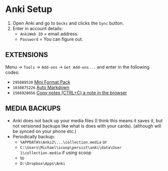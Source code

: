# Anki Setup

1. Open Anki and go to `Decks` and clicks the `Sync` button.
2. Enter in account details:
    - `AnkiWeb ID` = email address.
    - `Password` = You can figure out.

## EXTENSIONS

Menu &rarr; `Tools` &rarr; `Add-ons` &rarr; `Get Add-ons...` and enter in the
following codes:

- `295889520` [Mini Format Pack](https://ankiweb.net/shared/info/295889520)
- `1030875226` [Auto Markdown](https://ankiweb.net/shared/info/1030875226)
- `1566928056` [Copy notes (CTRL+C) a note in the browser](https://ankiweb.net/shared/info/1566928056)

## MEDIA BACKUPS

- Anki does not back up your media files
(I think this means it saves it, but not versioned backups like what is does with your cards).
(although will be synced on your phone etc.)
- Periodically backup:
  - `%APPDATA%\Anki2\...\collection.media` or
  - `C:\Users\Michael\scoop\persist\anki\data\User 1\collection.media` if using scoop
  - to
  - `D:\Dropbox\Apps\Anki`
